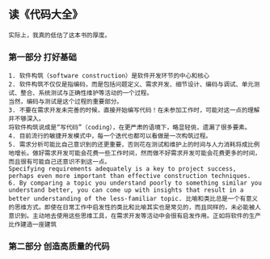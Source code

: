 ## 读《代码大全》

	实际上，我真的低估了这本书的厚度。
### 第一部分 打好基础
	1. 软件构筑（software construction）是软件开发环节的中心和核心
	2. 软件构筑不仅仅是指编码，而是包括问题定义、需求开发、细节设计、编码与调试、单元测试、整合、系统测试与正确性维护等活动的一个过程。
	当然，编码与测试是这个过程的重要部分。
	3. 不要在需求开发未完善的时候，直接开始编写代码！在未参加工作时，可能对这一点的理解并不够深入。
    将软件构筑说成是“写代码”（coding），在更严肃的语境下，略显轻佻，遗漏了很多要素。
	4. 目前流行的敏捷开发模式中，每一个迭代也都可以看做是一次构筑过程。
	5. 需求分析可能比自己意识到的还更重要，否则花在测试和维护上的时间与人力消耗将成比例地增长。做好需求开发可能会花费一些工作时间，然而做不好需求开发可能会花费更多的时间，而且很有可能自己还意识不到这一点。
	Specifying requirements adequately is a key to project success, perhaps even more important than effective construction techniques.
	6. By comparing a topic you understand poorly to something similar you understand better, you can come up with insights that result in a better understanding of the less-familiar topic. 比喻和类比总是一个有意义的思维方式。即使在日常工作中启发性的类比和比喻其实也是常见的，而且同样的，未必能被人意识到。主动地去使用这些思维工具，在需求开发等活动中会很有启发作用。正如将软件的生产比作建造一座建筑
### 第二部分 创造高质量的代码
